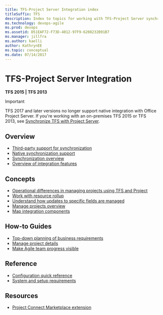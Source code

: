 ```yaml
---
title: TFS-Project Server Integration index 
titleSuffix: TFS 
description: Index to topics for working with TFS-Project Server synchronization   
ms.technology: devops-agile
ms.prod: devops
ms.assetid: D51EAF72-F73D-4012-97F9-6208232B91B7
ms.manager: jillfra
ms.author: kaelliauthor: KathrynEE
ms.topic: conceptual
ms.date: 07/14/2017
---
```


# TFS-Project Server Integration

**TFS 2015 | TFS 2013**

> [!IMPORTANT]  
> TFS 2017 and later versions no longer support native integration with Office Project Server. If you're working with an on-premises TFS 2015 or TFS 2013, see [Synchronize TFS with Project Server](synchronize-tfs-project-server.md).


## Overview  
- [Third-party support for synchronization](sync-ps-tfs.md)
- [Native synchronization support](synchronize-tfs-project-server.md)
- [Synchronization overview](synchronization-process-overview.md)
- [Overview of integration features](overview-tfs-project-server-integration.md)
    
  
## Concepts 

- [Operational differences in managing projects using TFS and Project](operational-differences.md)
- [Work with resource rollup](work-with-resource-rollup.md)
- [Understand how updates to specific fields are managed](understand-how-updates-to-specific-fields-managed.md)
- [Manage projects overview](manage-projects.md)
- [Map integration components](map-integration-components.md)

## How-to Guides

- [Top-down planning of business requirements](top-down-plan-mapped-team-project.md)
- [Manage project details](manage-project-details.md)
- [Make Agile team progress visible](make-agile-team-progress-visible-to-the-pmo.md)

## Reference   
- [Configuration quick reference](configuration-quick-reference.md)
- [System and setup requirements](system-and-setup-requirements.md)
  
## Resources 

- [Project Connect Marketplace extension](https://marketplace.visualstudio.com/items?itemName=TVT.TVT-PjO) 

